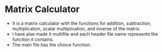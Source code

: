 # Matrix Calculator

- It is a matrix calculator with the functions for addition, subtraction, multiplication, scalar multiplication, and inverse of the matrix. 
- I have alse made it multifile and each header file name represents the function it contains.
- The main file has the choice function.
